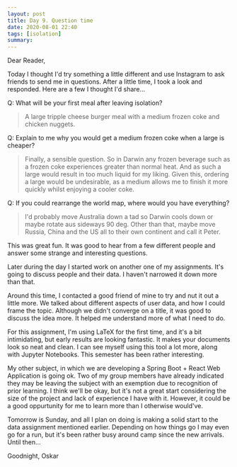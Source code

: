 ```yaml
---
layout: post
title: Day 9. Question time
date: 2020-08-01 22:40
tags: [isolation]
summary: 
---
```


Dear Reader,

Today I thought I'd try something a little different and use Instagram to ask friends to send me in questions. After a little time, I took a look and responded. Here are a few I thought I'd share...

Q: What will be your first meal after leaving isolation?
> A large tripple cheese burger meal with a medium frozen coke and chicken nuggets.

Q: Explain to me why you would get a medium frozen coke when a large is cheaper?
> Finally, a sensible question. So in Darwin any frozen beverage such as a frozen coke experiences greater than normal heat. And as such a large would result in too much liquid for my liking. Given this, ordering a large would be undesirable, as a medium allows me to finish it more quickly whilst enjoying a cooler coke.

Q: If you could rearrange the world map, where would you have everything?
> I'd probably move Australia down a tad so Darwin cools down or maybe rotate aus sideways 90 deg. Other than that, maybe move Russia, China and the US all to their own continent and call it Peter.

This was great fun. It was good to hear from a few different people and answer some strange and interesting questions.

Later during the day I started work on another one of my assignments. It's going to discuss people and their data. I haven't  narrowed it down more than that. 

Around this time, I contacted a good friend of mine to try and nut it out a little more. We talked about different aspects of user data, and how I could frame the topic. Although we didn't converge on a title, it was good to discuss the idea more. It helped me understand more of what I need to do.
 
For this assignment, I'm using LaTeX for the first time, and it's a bit intimidating, but early results are looking fantastic. It makes your documents look so neat and clean. I can see myself using this tool a lot more, along with Jupyter Notebooks. This semester has been rather interesting.

My other subject, in which we are developing a Spring Boot + React Web Application is going ok. Two of my group members have already indicated they may be leaving the subject with an exemption due to recognition of prior learning. I think we'll be okay, but it's not a great start considering the size of the project and lack of experience I have with it. However, it could be a good oppurtunity for me to learn more than I otherwise would've.

Tomorrow is Sunday, and all I plan on doing is making a solid start to the data assignment mentioned earlier. Depending on how things go I may even go for a run, but it's been rather busy around camp since the new arrivals. Until then...

Goodnight, Oskar

